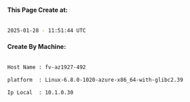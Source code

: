 
   
#### This Page Create at:

```bash

2025-01-28 - 11:51:44 UTC

```

#### Create By Machine:

```bash

Host Name : fv-az1927-492

platform  : Linux-6.8.0-1020-azure-x86_64-with-glibc2.39

Ip Local  : 10.1.0.30

```

